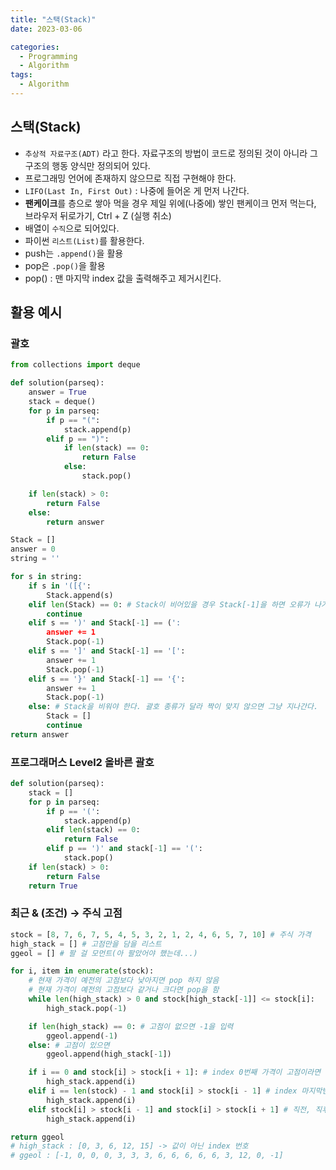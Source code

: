 ```yaml
---
title: "스택(Stack)"
date: 2023-03-06

categories:
  - Programming
  - Algorithm
tags:
  - Algorithm  
---
```


## 스택(Stack)
- `추상적 자료구조(ADT)` 라고 한다. 자료구조의 방법이 코드로 정의된 것이 아니라 그 구조의 행동 양식만 정의되어 있다. 
- 프로그래밍 언어에 존재하지 않으므로 직접 구현해야 한다.
- `LIFO(Last In, First Out)` : 나중에 들어온 게 먼저 나간다.
- **팬케이크**를 층으로 쌓아 먹을 경우 제일 위에(나중에) 쌓인 팬케이크 먼저 먹는다, 브라우저 뒤로가기, Ctrl + Z (실행 취소)
- 배열이 `수직`으로 되어있다.
- 파이썬 `리스트(List)`를 활용한다.
- push는 `.append()`을 활용
- pop은 `.pop()`을 활용     
- pop() : 맨 마지막 index 값을 출력해주고 제거시킨다.
    
## 활용 예시
### 괄호
```python
from collections import deque

def solution(parseq):
    answer = True
    stack = deque() 
    for p in parseq:
        if p == "(":
            stack.append(p)
        elif p == ")":
            if len(stack) == 0: 
                return False
            else:
                stack.pop()

    if len(stack) > 0:
        return False
    else:
        return answer
```
```python
Stack = []
answer = 0
string = ''

for s in string:
	if s in '([{':
		Stack.append(s)
	elif len(Stack) == 0: # Stack이 비어있을 경우 Stack[-1]을 하면 오류가 나기 때문에 조건 먼저 설정
		continue
	elif s == ')' and Stack[-1] == (':
		answer += 1
		Stack.pop(-1)
	elif s == ']' and Stack[-1] == '[':
		answer += 1
		Stack.pop(-1)
	elif s == '}' and Stack[-1] == '{':
		answer += 1
		Stack.pop(-1)
	else: # Stack을 비워야 한다. 괄호 종류가 달라 짝이 맞지 않으면 그냥 지나간다. 
		Stack = []
		continue
return answer
```

### 프로그래머스 Level2 올바른 괄호
```python
def solution(parseq):
    stack = []
    for p in parseq:
        if p == '(':
            stack.append(p)
        elif len(stack) == 0:
            return False
        elif p == ')' and stack[-1] == '(':
            stack.pop()
    if len(stack) > 0:
        return False
    return True
```


### 최근 & (조건) → 주식 고점
```python
stock = [8, 7, 6, 7, 5, 4, 5, 3, 2, 1, 2, 4, 6, 5, 7, 10] # 주식 가격
high_stack = [] # 고점만을 담을 리스트
ggeol = [] # 팔 걸 모먼트(아 팔았어야 했는데...)

for i, item in enumerate(stock):
	# 현재 가격이 예전의 고점보다 낮아지면 pop 하지 않음
	# 현재 가격이 예전의 고점보다 같거나 크다면 pop을 함
	while len(high_stack) > 0 and stock[high_stack[-1]] <= stock[i]:
		high_stack.pop(-1)

	if len(high_stack) == 0: # 고점이 없으면 -1을 입력
		ggeol.append(-1)
	else: # 고점이 있으면
		ggeol.append(high_stack[-1])

	if i == 0 and stock[i] > stock[i + 1]: # index 0번째 가격이 고점이라면
		high_stack.append(i)
	elif i == len(stock) - 1 and stock[i] > stock[i - 1] # index 마지막번째 가격이 고점이라면
		high_stack.append(i)
	elif stock[i] > stock[i - 1] and stock[i] > stock[i + 1] # 직전, 직후 가격보다 크면(고점)
		high_stack.append(i)

return ggeol
# high_stack : [0, 3, 6, 12, 15] -> 값이 아닌 index 번호
# ggeol : [-1, 0, 0, 0, 3, 3, 3, 6, 6, 6, 6, 6, 3, 12, 0, -1]
```

